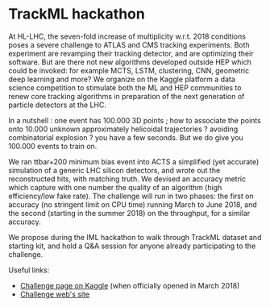 
# TrackML hackathon

At HL-LHC, the seven-fold increase of multiplicity w.r.t. 2018 conditions poses a severe challenge to ATLAS and CMS tracking experiments. Both experiment are revamping their tracking detector, and are optimizing their software. But are there not new algorithms developed outside HEP which could be invoked: for example  MCTS, LSTM, clustering, CNN, geometric deep learning and more?
We organize on the Kaggle platform a  data science competition to stimulate both the ML and HEP communities to renew core tracking algorithms in preparation of the next generation of particle detectors at the LHC.   

In a nutshell : one event has 100.000 3D points  ; how to associate the points onto 10.000 unknown approximately helicoidal trajectories ? avoiding combinatorial explosion ? you have a few seconds. But we do give you 100.000 events to train on.

We ran ttbar+200 minimum bias event into ACTS a simplified (yet accurate) simulation of a generic LHC silicon detectors, and wrote out the reconstructed hits, with matching truth. We devised an accuracy metric which capture with one number the quality of an algorithm  (high efficiency/low fake rate). 
The challenge will run in two phases:  the first on accuracy (no stringent limit on CPU time) running March to June 2018, and the second (starting in the summer 2018) on the throughput, for a similar accuracy.

We propose during the IML hackathon to walk through TrackML dataset and starting kit, and hold a Q&A session for anyone
already participating to the challenge.

Useful links:
 - [Challenge page on Kaggle](https://www.kaggle.com/c/trackml-particle-identification) (when officially opened in March 2018)
 - [Challenge web's site](https://sites.google.com/site/trackmlparticle/)






